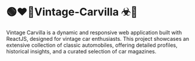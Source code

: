# 🟢❤🛞Vintage-Carvilla ☣🚗 
Vintage Carvilla is a dynamic and responsive web application built with ReactJS, designed for vintage car enthusiasts. This project showcases an extensive collection of classic automobiles, offering detailed profiles, historical insights, and a curated selection of car magazines.
